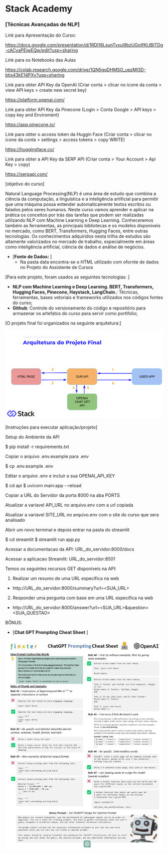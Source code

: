 # Stack Academy

### [Técnicas Avançadas de NLP]

Link para Apresentação do Curso:

https://docs.google.com/presentation/d/1RDI18LsunTvxul9bzUGotfKLtBITDg-cACyaPEjwEQw/edit?usp=sharing

Link para os Notebooks das Aulas

https://colab.research.google.com/drive/1QN5gqDHMSO_upzMI3D-btjs43kE14PXy?usp=sharing

Link para obter API Key da OpenAI (Criar conta > clicar no icone da conta > view API keys > create new secret key)

https://platform.openai.com/

Link para obter API Key da Pinecone (Login > Conta Google > API keys > copy key and Enviroment)

https://app.pinecone.io/

Link para obter o access token da Huggin Face (Criar conta > clicar no icone da conta > settings > access tokens > copy WRITE)

https://huggingface.co/

Link para obter a API Key da SERP API (Criar conta > Your Account > Api Key > copy)

https://serpapi.com/


[objetivo do curso]

Natural Language Processing(NLP) é uma área de estudo que combina a ciência da computação, a linguística e a inteligência artificial para permitir que uma máquina possa entender automaticamente textos escritos ou falados pelos seres humanos. Neste curso vamos aprender e aplicar na prática os conceitos por trás das tarefas que podem ser realizadas utilizando NLP com Machine Learning  e Deep Learning. Conheceremos também as ferramentas, as principais bibliotecas e os modelos disponíveis no mercado, como BERT, Transformers, Hugging Faces, entre outras tecnologias. Os conhecimentos adquiridos nesta trilha de estudos são altamente valorizados no mercado de trabalho, especialmente em áreas como inteligência artificial, ciência de dados e análise de negócios.

- [**Fonte de Dados:** ]
  - Na pasta data encontra-se o HTML utilizado com ofornte de dados no Projeto do Assistente de Cursos  

[Para este projeto, foram usados as seguintes tecnologias: ]

- **NLP com Machine Learning  e Deep Learning. BERT, Transformers, Hugging Faces, Pinecone, Haystack, LangChain.**: Técnicas, ferramentas, bases vetoriais e frameworks utilizados nos códigos fontes do curso;
- **Github**: Controle do versionamento do código e repositório para armazenar os artefatos do curso para servir como portifolio;

[O projeto final foi organizados na seguinte arquitetura:] 

![alt text](./img/arquitetura.png)

[Instruções para executar aplicação/projeto]

Setup do Ambiente da API

$ pip install -r requirements.txt

Copiar o arquivo .env.example para .env

$ cp .env.example .env

Editar o arquivo .env e incluir a sua OPENAI_API_KEY

$ cd api
$ uvicorn main:app --reload

Copiar a URL do Servidor da porta 8000 na aba PORTS

Atualizar a variavel API_URL no arquivo.env com a url copiada

Atualizar a variavel SITE_URL no arquivo.env com o site do curso que sera analisado

Abrir um novo terminal e depois entrar na pasta do streamlit

$ cd streamlit
$ streamlit run app.py

Acessar a documentacao da API: URL_do_servidor:8000/docs 

Acessar a aplicacao Streamlit: URL_do_servidor:8501

Temos os seguintes recursos GET disponíveis na API:
 
1. Realizar um resumo de uma URL específica na web

- http://URL_do_servidor:8000/summary?url=<SUA_URL>

2. Responder uma pergunta com base em uma URL específica na web

- http://URL_do_servidor:8000/answer?url=<SUA_URL>&question=<SUA_QUESTAO>

BÔNUS:

- [**Chat GPT Prompting Cheat Sheet** ]

![alt text](./prompt_engineering/chatgpt-prompting-cheat-sheet.jpg)